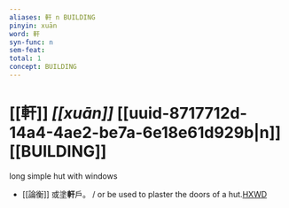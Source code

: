 ```yaml
---
aliases: 軒 n BUILDING
pinyin: xuān
word: 軒
syn-func: n
sem-feat: 
total: 1
concept: BUILDING 
---
```

# [[軒]] *[[xuān]]*  [[uuid-8717712d-14a4-4ae2-be7a-6e18e61d929b|n]] [[BUILDING]]
long simple hut with windows
 - [[論衡]] 或塗**軒**戶。 / or be used to plaster the doors of a hut.[HXWD](https://hxwd.org/textview.html?location=KR3j0080_tls_005-7a.42)